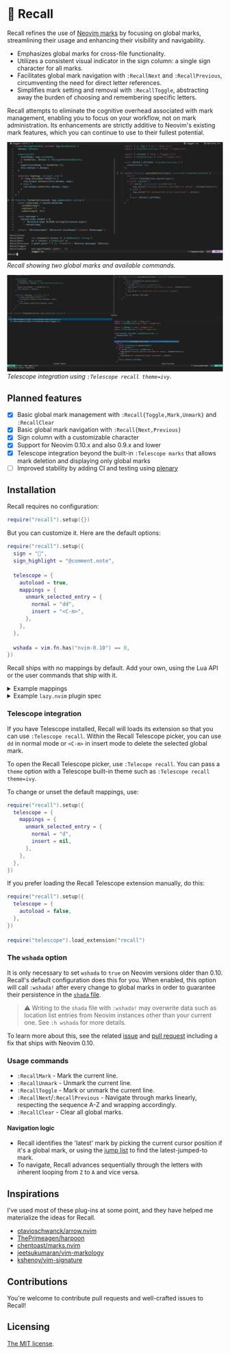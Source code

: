 # 🔖 Recall

Recall refines the use of [Neovim marks][marks] by focusing on global marks,
streamlining their usage and enhancing their visibility and navigability.

- Emphasizes global marks for cross-file functionality.
- Utilizes a consistent visual indicator in the sign column: a single sign
  character for all marks.
- Facilitates global mark navigation with `:RecallNext` and `:RecallPrevious`,
  circumventing the need for direct letter references.
- Simplifies mark setting and removal with `:RecallToggle`, abstracting away
  the burden of choosing and remembering specific letters.

Recall attempts to eliminate the cognitive overhead associated with mark
management, enabling you to focus on your workflow, not on mark administration.
Its enhancements are strictly additive to Neovim's existing mark features,
which you can continue to use to their fullest potential.

![recall](./recall.png)
_Recall showing two global marks and available commands._

![recall telescope](./recall-telescope.png)
_Telescope integration using `:Telescope recall theme=ivy`._

[marks]: https://neovim.io/doc/user/motion.html#mark-motions

## Planned features

- [x] Basic global mark management with `:Recall{Toggle,Mark,Unmark}` and
      `:RecallClear`
- [x] Basic global mark navigation with `:Recall{Next,Previous}`
- [x] Sign column with a customizable character
- [x] Support for Neovim 0.10.x and also 0.9.x and lower
- [x] Telescope integration beyond the built-in `:Telescope marks` that allows
      mark deletion and displaying only global marks
- [ ] Improved stability by adding CI and testing using
      [plenary][plenary-tests]

[plenary-tests]: https://github.com/nvim-lua/plenary.nvim/blob/master/TESTS_README.md

## Installation

Recall requires no configuration:

```lua
require("recall").setup({})
```

But you can customize it. Here are the default options:

```lua
require("recall").setup({
  sign = "",
  sign_highlight = "@comment.note",

  telescope = {
    autoload = true,
    mappings = {
      unmark_selected_entry = {
        normal = "dd",
        insert = "<C-m>",
      },
    },
  },

  wshada = vim.fn.has("nvim-0.10") == 0,
})
```

Recall ships with no mappings by default. Add your own, using the Lua API or
the user commands that ship with it.

<details>
<summary>Example mappings</summary>

```lua
-- Using commands:
vim.keymap.set("n", "<leader>mm", ":RecallToggle<CR>", { noremap = true, silent = true })
vim.keymap.set("n", "<leader>mn", ":RecallNext<CR>", { noremap = true, silent = true })
vim.keymap.set("n", "<leader>mp", ":RecallPrevious<CR>", { noremap = true, silent = true })
vim.keymap.set("n", "<leader>mc", ":RecallClear<CR>", { noremap = true, silent = true })
vim.keymap.set("n", "<leader>ml", ":Telescope recall<CR>", { noremap = true, silent = true })

-- Using the Lua API:
local recall = require("recall")

vim.keymap.set("n", "<leader>mm", recall.toggle, { noremap = true, silent = true })
vim.keymap.set("n", "<leader>mn", recall.goto_next, { noremap = true, silent = true })
vim.keymap.set("n", "<leader>mp", recall.goto_prev, { noremap = true, silent = true })
vim.keymap.set("n", "<leader>mc", recall.clear, { noremap = true, silent = true })
vim.keymap.set("n", "<leader>ml", ":Telescope recall<CR>", { noremap = true, silent = true })
```

</details>

<details>
<summary>Example <code>lazy.nvim</code> plugin spec</summary>

```lua
{
  "fnune/recall.nvim",
  config = function()
    local recall = require("recall")

    recall.setup({})

    vim.keymap.set("n", "<leader>mm", recall.toggle, { noremap = true, silent = true })
    vim.keymap.set("n", "<leader>mn", recall.goto_next, { noremap = true, silent = true })
    vim.keymap.set("n", "<leader>mp", recall.goto_prev, { noremap = true, silent = true })
    vim.keymap.set("n", "<leader>mc", recall.clear, { noremap = true, silent = true })
    vim.keymap.set("n", "<leader>ml", ":Telescope recall<CR>", { noremap = true, silent = true })
  end
}
```

</details>

### Telescope integration

If you have Telescope installed, Recall will loads its extension so that you
can use `:Telescope recall`. Within the Recall Telescope picker, you can use
`dd` in normal mode or `<C-m>` in insert mode to delete the selected global
mark.

To open the Recall Telescope picker, use `:Telecope recall`. You can pass a
`theme` option with a Telescope built-in theme such as `:Telescope recall
theme=ivy`.

To change or unset the default mappings, use:

```lua
require("recall").setup({
  telescope = {
    mappings = {
      unmark_selected_entry = {
        normal = "d",
        insert = nil,
      },
    },
  },
})
```

If you prefer loading the Recall Telescope extension manually, do this:

```lua
require("recall").setup({
  telescope = {
    autoload = false,
  },
})

require("telescope").load_extension("recall")
```

### The `wshada` option

It is only necessary to set `wshada` to `true` on Neovim versions older than
0.10. Recall's default configuration does this for you. When enabled, this
option will call `:wshada!` after every change to global marks in order to
guarantee their persistence in the [`shada` file][shada-docs].

> ⚠️ Writing to the `shada` file with `:wshada!` may overwrite data such as
> location list entries from Neovim instances other than your current one. See
> `:h wshada` for more details.

To learn more about this, see the related [issue][shada-issue] and [pull
request][shada-pr] including a fix that ships with Neovim 0.10.

[shada-docs]: https://neovim.io/doc/user/starting.html#shada
[shada-issue]: https://github.com/neovim/neovim/issues/4295
[shada-pr]: https://github.com/neovim/neovim/pull/24936

### Usage commands

- `:RecallMark` - Mark the current line.
- `:RecallUnmark` - Unmark the current line.
- `:RecallToggle` - Mark or unmark the current line.
- `:RecallNext`/`:RecallPrevious` - Navigate through marks linearly, respecting
  the sequence A-Z and wrapping accordingly.
- `:RecallClear` - Clear all global marks.

#### Navigation logic

- Recall identifies the 'latest' mark by picking the current cursor position if
  it's a global mark, or using the [jump list][jumplist] to find the
  latest-jumped-to mark.
- To navigate, Recall advances sequentially through the letters with inherent
  looping from `Z` to `A` and vice versa.

[jumplist]: https://neovim.io/doc/user/motion.html#jump-motions

## Inspirations

I've used most of these plug-ins at some point, and they have helped me
materialize the ideas for Recall.

- [otavioschwanck/arrow.nvim](https://github.com/otavioschwanck/arrow.nvim)
- [ThePrimeagen/harpoon](https://github.com/ThePrimeagen/harpoon)
- [chentoast/marks.nvim](https://github.com/chentoast/marks.nvim)
- [jeetsukumaran/vim-markology](https://github.com/jeetsukumaran/vim-markology)
- [kshenoy/vim-signature](https://github.com/kshenoy/vim-signature)

## Contributions

You're welcome to contribute pull requests and well-crafted issues to Recall!

## Licensing

[The MIT license](./LICENSE.md).
